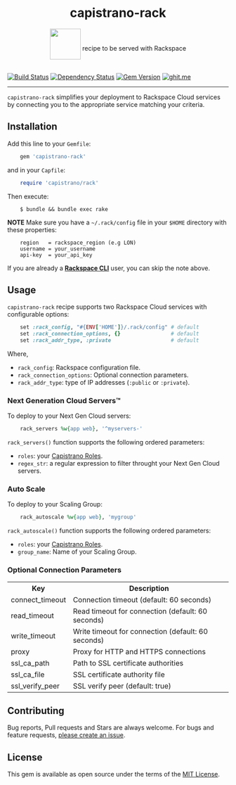 <div align="center">
  <h1>capistrano-rack</h1>
  <div>
  	<img style="vertical-align:-20px" src="http://capistranorb.com/images/CapistranoLogo.png" height="70"/>
  	<span>recipe to be served with Rackspace</span>
  </div>
</div><br/>

[![Build Status](https://travis-ci.org/amrfaissal/capistrano-rack.svg?branch=master)](https://travis-ci.org/amrfaissal/capistrano-rack) [![Dependency Status](https://gemnasium.com/amrfaissal/capistrano-rack.svg)](https://gemnasium.com/amrfaissal/capistrano-rack) [![Gem Version](https://badge.fury.io/rb/capistrano-rack.svg)](https://badge.fury.io/rb/capistrano-rack) [![ghit.me](https://ghit.me/badge.svg?repo=amrfaissal/capistrano-rack)](https://ghit.me/repo/amrfaissal/capistrano-rack)

---

`capistrano-rack` simplifies your deployment to Rackspace Cloud services by connecting you to the appropriate service matching your criteria.

## Installation

Add this line to your `Gemfile`:

```ruby
    gem 'capistrano-rack'
```

and in your `Capfile`:

```ruby
    require 'capistrano/rack'
```

Then execute:

```shell
    $ bundle && bundle exec rake
```

**NOTE** Make sure you have a `~/.rack/config` file in your `$HOME` directory with these properties:

```text
    region   = rackspace_region (e.g LON)
    username = your_username
    api-key  = your_api_key
```

If you are already a [**Rackspace CLI**](https://developer.rackspace.com/docs/rack-cli/) user, you can skip the note above.

## Usage

`capistrano-rack` recipe supports two Rackspace Cloud services with configurable options:

```ruby
    set :rack_config, "#{ENV['HOME']}/.rack/config" # default
    set :rack_connection_options, {}                # default
    set :rack_addr_type, :private                   # default
```

Where,

* `rack_config`: Rackspace configuration file.
* `rack_connection_options`: Optional connection parameters.
* `rack_addr_type`: type of IP addresses (`:public` or `:private`).

### Next Generation Cloud Servers&trade;

To deploy to your Next Gen Cloud servers:

```ruby
    rack_servers %w{app web}, '^myservers-'
```

`rack_servers()` function supports the following ordered parameters:

* `roles`: your [Capistrano Roles](http://capistranorb.com/).
* `regex_str`: a regular expression to filter throught your Next Gen Cloud servers.

### Auto Scale

To deploy to your Scaling Group:

```ruby
    rack_autoscale %w{app web}, 'mygroup'
```

`rack_autoscale()` function supports the following ordered parameters:

* `roles`: your [Capistrano Roles](http://capistranorb.com/).
* `group_name`: Name of your Scaling Group.

### Optional Connection Parameters

<table>
    <tr><th>Key</th><th>Description</th></tr>
    <tr>
        <td>connect_timeout</td>
        <td>Connection timeout (default: 60 seconds)</td>
    </tr>
    <tr>
        <td>read_timeout</td>
        <td>Read timeout for connection (default: 60 seconds)</td>
    </tr>
    <tr>
        <td>write_timeout</td>
        <td>Write timeout for connection (default: 60 seconds)</td>
    </tr>
    <tr>
        <td>proxy</td>
        <td>Proxy for HTTP and HTTPS connections</td>
    </tr>
    <tr>
        <td>ssl_ca_path</td>
        <td>Path to SSL certificate authorities</td>
    </tr>
    <tr>
        <td>ssl_ca_file</td>
        <td>SSL certificate authority file</td>
    </tr>
    <tr>
        <td>ssl_verify_peer</td>
        <td>SSL verify peer (default: true)</td>
    </tr>   
</table>

## Contributing

Bug reports, Pull requests and Stars are always welcome. For bugs and feature requests, [please create an issue](https://github.com/amrfaissal/capistrano-rack/issues/new).

## License

This gem is available as open source under the terms of the [MIT License](http://opensource.org/licenses/MIT).
